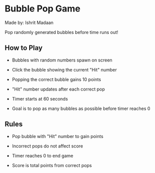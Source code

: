 # Bubble Pop Game

Made by: Ishrit Madaan


Pop randomly generated bubbles before time runs out!

## How to Play

- Bubbles with random numbers spawn on screen

- Click the bubble showing the current "Hit" number

- Popping the correct bubble gains 10 points  

- "Hit" number updates after each correct pop

- Timer starts at 60 seconds  

- Goal is to pop as many bubbles as possible before timer reaches 0

## Rules 

- Pop bubble with "Hit" number to gain points

- Incorrect pops do not affect score

- Timer reaches 0 to end game

- Score is total points from correct pops
